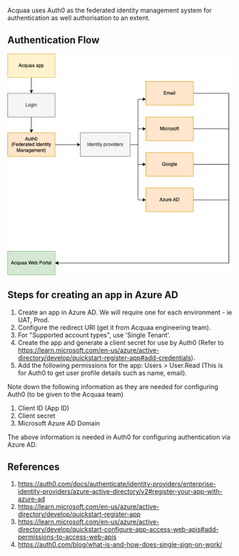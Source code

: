 Acquaa uses Auth0 as the federated identity management system for authentication as well authorisation to an extent.

## Authentication Flow
![Authentication Flow](https://github.com/acquaa-org/acquaa/blob/gh-pages/images/authentication.png)

## Steps for creating an app in Azure AD
1. Create an app in Azure AD. We will require one for each environment - ie UAT, Prod.
2. Configure the redirect URI (get it from Acquaa engineering team).
3. For "Supported account types", use 'Single Tenant'.
4. Create the app and generate a client secret for use by Auth0 (Refer to https://learn.microsoft.com/en-us/azure/active-directory/develop/quickstart-register-app#add-credentials).
5. Add the following permissions for the app: Users > User.Read (This is for Auth0 to get user profile details such as name, email).

Note down the following information as they are needed for configuring Auth0 (to be given to the Acquaa team)
1. Client ID (App ID)
2. Client secret
3. Microsoft Azure AD Domain

The above information is needed in Auth0 for configuring authentication via Azure AD.

## References
1. https://auth0.com/docs/authenticate/identity-providers/enterprise-identity-providers/azure-active-directory/v2#register-your-app-with-azure-ad
2. https://learn.microsoft.com/en-us/azure/active-directory/develop/quickstart-register-app
3. https://learn.microsoft.com/en-us/azure/active-directory/develop/quickstart-configure-app-access-web-apis#add-permissions-to-access-web-apis
4. https://auth0.com/blog/what-is-and-how-does-single-sign-on-work/